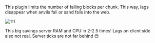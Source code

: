 This plugin limits the number of falling blocks per chunk. This way, lags disappear when anvils fall or sand falls into the web.

![111](https://github.com/Tioplaya/PreventFallLite/assets/137718036/362d4f79-64db-4d38-acf6-c58c27be4919)

This big savings server RAM and CPU in 2-2.5 times! Lags on client side also not real. Server ticks are not far behind 😊

